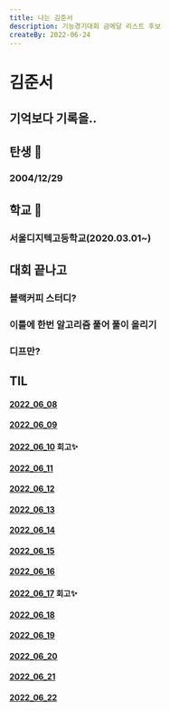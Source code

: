 ```yaml
---
title: 나는 김준서
description: 기능경기대회 금메달 리스트 후보
createBy: 2022-06-24
---
```


# 김준서

## 기억보다 기록을..
## 탄생 🎉
### 2004/12/29
## 학교  📖
### 서울디지텍고등학교(2020.03.01~)
## 대회 끝나고
### 블랙커피 스터디? 
### 이틀에 한번 알고리즘 풀어 풀이 올리기
### 디프만?

## TIL
#### [2022_06_08](./sdhs/20220608.md)

#### [2022_06_09](./sdhs/20220609.md)

#### [2022_06_10](./sdhs/20220610.md) 회고✨

#### [2022_06_11](./sdhs/20220611.md) 

#### [2022_06_12](./sdhs/20220612.md) 

#### [2022_06_13](./sdhs/20220613.md) 

#### [2022_06_14](./sdhs/20220614.md) 

#### [2022_06_15](./sdhs/20220615.md) 

#### [2022_06_16](./sdhs/20220616.md) 

#### [2022_06_17](./sdhs/20220617.md) 회고✨

#### [2022_06_18](./sdhs/20220618.md) 
#### [2022_06_19](./sdhs/20220619.md) 
#### [2022_06_20](./sdhs/20220620.md) 
#### [2022_06_21](./sdhs/20220621.md) 
#### [2022_06_22](./sdhs/20220622.md) 
